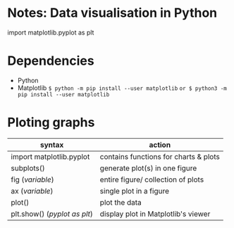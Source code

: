 # Notes: Data visualisation in Python
import matplotlib.pyplot as plt

# Dependencies
- Python
- Matplotlib 
  `$ python -m pip install --user matplotlib`
  `or $ python3 -m pip install --user matplotlib`

# Ploting graphs

| **syntax**					 	 | **action**							  |
| ---------------------------------- | -------------------------------------- |
| import matplotlib.pyplot			 | contains functions for charts & plots  |
| subplots()					     | generate plot(s) in one figure         |
| fig (*variable*)                   | entire figure/ collection of plots     |
| ax (*variable*)                    | single plot in a figure                |
| plot()                             | plot the data                          |
| plt.show() (*pyplot as plt*)       | display plot in Matplotlib's viewer    |


